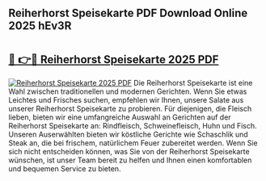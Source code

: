 ## Reiherhorst Speisekarte PDF Download Online 2025 hEv3R

# <h2><a href="http://gc8cg7p.nevu.top/?p=Reiherhorst+Speisekarte">🔗 👉🔴 Reiherhorst Speisekarte 2025 PDF</a></h2>

[![Reiherhorst Speisekarte 2025 PDF](https://i.imgur.com/dBaPXMq.png)](http://gc8cg7p.nevu.top/?p=Reiherhorst+Speisekarte)
Die Reiherhorst Speisekarte ist eine Wahl zwischen traditionellen und modernen Gerichten. Wenn Sie etwas Leichtes und Frisches suchen, empfehlen wir Ihnen, unsere Salate aus unserer Reiherhorst Speisekarte zu probieren. Für diejenigen, die Fleisch lieben, bieten wir eine umfangreiche Auswahl an Gerichten auf der Reiherhorst Speisekarte an: Rindfleisch, Schweinefleisch, Huhn und Fisch. Unseren Auserwählten bieten wir köstliche Gerichte wie Schaschlik und Steak an, die bei frischem, natürlichem Feuer zubereitet werden. Wenn Sie sich nicht entscheiden können, was Sie von der Reiherhorst Speisekarte wünschen, ist unser Team bereit zu helfen und Ihnen einen komfortablen und bequemen Service zu bieten.
